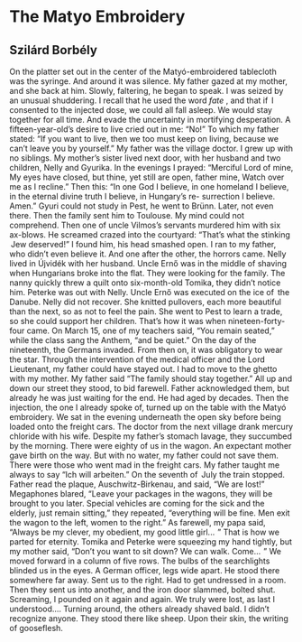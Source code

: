 # The Matyo Embroidery
## Szilárd Borbély
On the platter set out in the center of the Matyó-embroidered tablecloth
was the syringe. And around it was silence. My father
gazed at my mother, and she back at him. Slowly,
faltering, he began to speak. I was seized by
an unusual shuddering. I recall that he used the word _fate_ ,
and that if   I consented to the injected dose,
we could all fall asleep. We would stay together
for all time. And evade the uncertainty in mortifying
desperation. A fifteen-year-old’s desire to live
cried out in me: “No!” To which
my father stated: “If you want to live, then
we too must keep on living, because we can’t leave you
by yourself.” My father was the village doctor. I grew up
with no siblings. My mother’s sister lived next door,
with her husband and two children, Nelly and Gyurika.
In the evenings I prayed: “Merciful Lord of mine,
My eyes have closed, but thine, yet still are open, father mine,
Watch over me as I recline.” Then this: “In one God
I believe, in one homeland I believe, in the eternal
divine truth I believe, in Hungary’s re-
surrection I believe. Amen.” Gyuri could not study in Pest,
he went to Brünn. Later, not even there. Then the family
sent him to Toulouse. My mind could not comprehend. Then
one of uncle Vilmos’s servants murdered him with six ax-blows.
He screamed crazed into the courtyard: “That’s what
the stinking   Jew deserved!” I found him, his head smashed open.
I ran to my father, who didn’t even believe it. And one after
the other, the horrors came. Nelly lived in Újvidék
with her husband. Uncle Ernő was in the middle of shaving when
Hungarians broke into the flat. They were looking for the family.
The nanny quickly threw a quilt onto six-month-old Tomika,
they didn’t notice him. Peterke was out with Nelly. Uncle Ernő
was executed on the ice of   the Danube. Nelly did not recover.
She knitted pullovers, each more beautiful than the next, so as not
to feel the pain. She went to Pest to learn a trade,
so she could support her children. That’s how it was when
nineteen-forty-four came. On March 15, one of my teachers said,
“You remain seated,” while the class sang the Anthem,
“and be quiet.” On the day of the nineteenth, the Germans
invaded. From then on, it was obligatory to wear the star.
Through the intervention of the medical officer and the Lord Lieutenant, my
father
could have stayed out. I had to move to the ghetto with my mother. My
father said “The family should stay together.” All up and down
our street they stood, to bid farewell. Father acknowledged
them, but already he was just waiting
for the end. He had aged by decades. Then the injection,
the one I already spoke of, turned up on the table with the
Matyó embroidery. We sat in the evening underneath the open sky
before being loaded onto the freight cars. The doctor from the next village
drank mercury chloride with his wife. Despite my father’s stomach lavage,
they succumbed by the morning. There were eighty of us in the wagon.
An expectant mother gave birth on the way. But with no water, my father
could not save them. There were those who went mad in the freight cars.
My father taught me always to say “Ich will
arbeiten.” On the seventh of   July the train stopped. Father read
the plaque, Auschwitz-Birkenau, and said, “We are
lost!” Megaphones blared, “Leave your packages
in the wagons, they will be brought to you later. Special vehicles
are coming for the sick and the elderly, just remain sitting,”
they repeated, “everything will be fine. Men exit
the wagon to the left, women to the right.” As farewell,
my papa said, “Always be my clever, my obedient, my good
little girl...    ” That is how we parted for eternity. Tomika and Peterke
were squeezing my hand tightly, but my mother said, “Don’t
you want to sit down? We can walk. Come...    ”
We moved forward in a column of five rows. The bulbs of the searchlights
blinded us in the eyes. A German officer, legs wide apart. He stood there
somewhere far away. Sent us to the right. Had to get undressed
in a room. Then they sent us into another, and the iron door slammed,
bolted shut. Screaming, I pounded on it again and again. We truly
were lost, as last I understood.... Turning around, the others
already shaved bald. I didn’t recognize anyone.
They stood there like sheep. Upon their skin, the writing of gooseflesh.